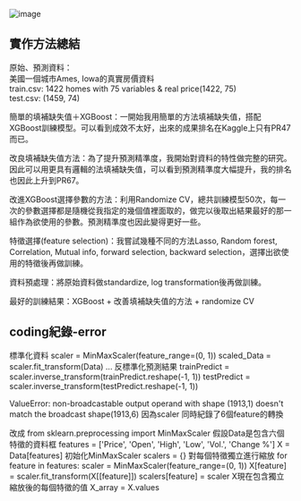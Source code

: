 ![image](https://github.com/Liuian/predict-stock-price_independent-study_NCKU/blob/main/%E4%B8%8D%E5%88%86%E7%B3%BB%E5%B0%88%E9%A1%8C%E6%B5%B7%E5%A0%B1_page-0001.jpg)
##  實作方法總結
原始、預測資料：  
美國一個城市Ames, Iowa的真實房價資料  
train.csv: 1422 homes with 75 variables & real price(1422, 75)  
test.csv: (1459, 74) 
  
簡單的填補缺失值＋XGBoost：一開始我用簡單的方法填補缺失值，搭配XGBoost訓練模型。可以看到成效不太好，出來的成果排名在Kaggle上只有PR47而已。  

改良填補缺失值方法：為了提升預測精準度，我開始對資料的特性做完整的研究。因此可以用更具有邏輯的法填補缺失值，可以看到預測精準度大幅提升，我的排名也因此上升到PR67。  

改進XGBoost選擇參數的方法：利用Randomize CV，總共訓練模型50次，每一次的參數選擇都是隨機從我指定的幾個值裡面取的，做完以後取出結果最好的那一組作為欲使用的參數。預測精準度也因此變得更好一些。  

特徵選擇(feature selection)：我嘗試幾種不同的方法Lasso, Random forest, Correlation, Mutual info, forward selection, backward selection，選擇出欲使用的特徵後再做訓練。  

資料預處理：將原始資料做standardize, log transformation後再做訓練。  

最好的訓練結果：XGBoost + 改善填補缺失值的方法 + randomize CV


## coding紀錄-error
標準化資料
scaler = MinMaxScaler(feature_range=(0, 1))
scaled_Data = scaler.fit_transform(Data)
...
反標準化預測結果
trainPredict = scaler.inverse_transform(trainPredict.reshape(-1, 1))
testPredict = scaler.inverse_transform(testPredict.reshape(-1, 1))

ValueError: non-broadcastable output operand with shape (1913,1) doesn't match the broadcast shape(1913,6)
因為scaler 同時紀錄了6個feature的轉換

改成 
from sklearn.preprocessing import MinMaxScaler
假設Data是包含六個特徵的資料框
features = ['Price', 'Open', 'High', 'Low', 'Vol.', 'Change %']
X = Data[features]
初始化MinMaxScaler
scalers = {}
對每個特徵獨立進行縮放
for feature in features:
    scaler = MinMaxScaler(feature_range=(0, 1))
    X[feature] = scaler.fit_transform(X[[feature]])
    scalers[feature] = scaler
X現在包含獨立縮放後的每個特徵的值
X_array = X.values


